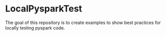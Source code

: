 # LocalPysparkTest

The goal of this repository is to create examples to show best practices for locally testing pyspark code.


